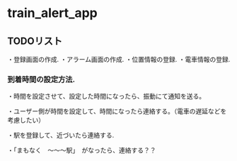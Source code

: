 # train_alert_app


## TODOリスト

・登録画面の作成. 
・アラーム画面の作成. 
・位置情報の登録. 
・電車情報の登録. 

### 到着時間の設定方法. 

・時間を設定させて、設定した時間になったら、振動にて通知を送る。



・ユーザー側が時間を設定して、時間になったら連絡する。（電車の遅延などを考慮したい）　　

・駅を登録して、近づいたら連絡する. 

・「まもなく　〜〜〜駅」　がなったら、連絡する？？
